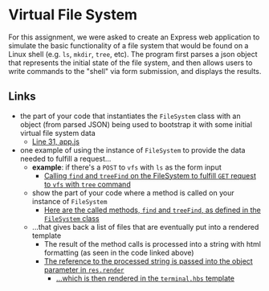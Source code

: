 # Virtual File System
For this assignment, we were asked to create an Express web application to simulate the basic functionality of a file system that would be found on a Linux shell (e.g. `ls`, `mkdir`, `tree`, etc). The program first parses a json object that represents the initial state of the file system, and then allows users to write commands to the "shell" via form submission, and displays the results.

## Links

* the part of your code that instantiates the `FileSystem` class with an object (from parsed JSON) being used to bootstrap it with some initial virtual file system data
	* [Line 31, app.js](https://github.com/nyu-csci-ua-0480-008-spring-2019/tsekenrick-homework04/blob/ae94e4fbb2625c7e9466761a1a6c337609918112/app.js#L31)
* one example of using the instance of `FileSystem` to provide the data needed to fulfill a request... 
	* __example__: if there's a `POST` to `vfs` with `ls` as the form input
		* [Calling `find` and `treeFind` on the FileSystem to fulfill `GET` request to `vfs` with `tree` command](https://github.com/nyu-csci-ua-0480-008-spring-2019/tsekenrick-homework04/blob/ae94e4fbb2625c7e9466761a1a6c337609918112/app.js#L71-L80)
	* show the part of your code where a method is called on your instance of `FileSystem` 
		* [Here are the called methods, `find` and `treeFind`, as defined in the `FileSystem` class](https://github.com/nyu-csci-ua-0480-008-spring-2019/tsekenrick-homework04/blob/ae94e4fbb2625c7e9466761a1a6c337609918112/vfs/FileSystem.js#L9-L52)
	* ...that gives back a list of files that are eventually put into a rendered template
		* The result of the method calls is processed into a string with html formatting (as seen in the code linked above)
		* [The reference to the processed string is passed into the object parameter in `res.render`](https://github.com/nyu-csci-ua-0480-008-spring-2019/tsekenrick-homework04/blob/ae94e4fbb2625c7e9466761a1a6c337609918112/app.js#L83)
			* [...which is then rendered in the `terminal.hbs` template](https://github.com/nyu-csci-ua-0480-008-spring-2019/tsekenrick-homework04/blob/ae94e4fbb2625c7e9466761a1a6c337609918112/views/terminal.hbs#L36)

